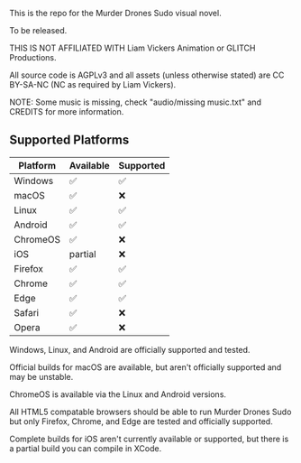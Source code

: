 This is the repo for the Murder Drones Sudo visual novel.

To be released.

THIS IS NOT AFFILIATED WITH Liam Vickers Animation or GLITCH Productions.

All source code is AGPLv3 and all assets (unless otherwise stated) are CC BY-SA-NC (NC as required by Liam Vickers).

NOTE: Some music is missing, check "audio/missing music.txt" and CREDITS for more information.

## Supported Platforms

| Platform | Available | Supported | 
| -------- | --------- | --------- |
| Windows     | :white_check_mark: | :white_check_mark: |
| macOS     | :white_check_mark: | :x: |
| Linux     | :white_check_mark: | :white_check_mark: |
| Android     | :white_check_mark: | :white_check_mark: |
| ChromeOS     | :white_check_mark: | :x: |
| iOS     | partial | :x: |
| Firefox    | :white_check_mark: | :white_check_mark: |
| Chrome    | :white_check_mark: | :white_check_mark: |
| Edge    | :white_check_mark: | :white_check_mark: |
| Safari    | :white_check_mark: | :x: |
| Opera   | :white_check_mark: | :x: |

Windows, Linux, and Android are officially supported and tested.
 
Official builds for macOS are available, but aren't officially supported and may be unstable.

ChromeOS is available via the Linux and Android versions. 
 
All HTML5 compatable browsers should be able to run Murder Drones Sudo but only Firefox, Chrome, and Edge are tested and officially supported.

Complete builds for iOS aren't currently available or supported, but there is a partial build you can compile in XCode.
